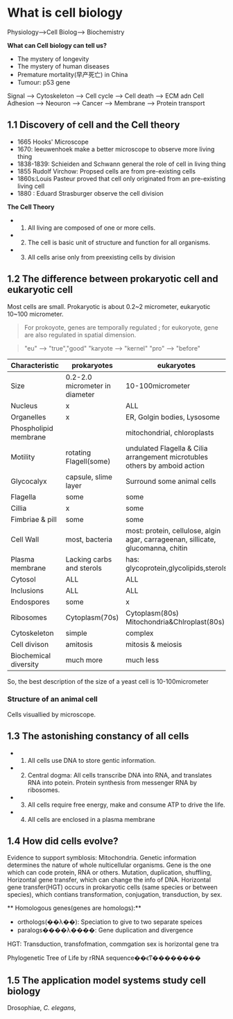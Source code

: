 # What is cell biology

Physiology-->Cell Biolog--> Biochemistry

**What can Cell biology can tell us?**

+ The mystery of longevity
+ The mystery of human diseases
+ Premature mortality(早产死亡) in China
+ Tumour: p53 gene

Signal --> Cytoskeleton --> Cell cycle --> Cell death -->
ECM adn Cell Adhesion --> Neouron --> Cancer --> Membrane --> Protein transport


## 1.1 Discovery of cell and the Cell theory

+ 1665 Hooks' Microscope
+ 1670: leeuwenhoek make a better microscope to observe more living thing
+ 1838-1839: Schieiden and Schwann general the role of cell in living thing
+ 1855 Rudolf Virchow: Propsed cells are from pre-existing cells
+ 1860s:Louis Pasteur proved that cell only originated from  an pre-existing living cell
+ 1880 : Eduard Strasburger observe the cell division

**The Cell Theory**

+ 1. All living are composed of one or more cells.
+ 2. The cell is basic unit of structure and function for all organisms.
+ 3. All cells arise only from preexisting cells by division

## 1.2 The difference between prokaryotic cell and eukaryotic cell

Most cells are small. Prokaryotic is about 0.2~2 micrometer, eukaryotic 10~100 micrometer.
> For prokoyote, genes are temporally regulated ; for eukoryote, gene are also
regulated in spatial dimension.

> "eu"     --> "true","good"
> "karyote --> "kernel"
> "pro"    --> "before"

| Characteristic   | prokaryotes   | eukaryotes |
|------------------|---------------|------------|
|   Size    | 0.2-2.0 micrometer in diameter | 10-100micrometer |
| Nucleus   |  x                             | ALL              |
|Organelles |  x                             | ER, Golgin bodies, Lysosome |
|Phospholipid membrane |                     | mitochondrial, chloroplasts |
|Motility   | rotating Flagell(some)         | undulated Flagella & Cilia arrangement microtubles others by amboid action |
|Glycocalyx | capsule, slime layer           | Surround some animal cells   |
| Flagella  | some                           | some                         |
| Cillia    | x                              | some                         |
| Fimbriae & pill | some                     | some                         |
| Cell Wall | most, bacteria                 | most: protein, cellulose, algin agar, carrageenan, sillicate, glucomanna, chitin|
| Plasma membrane| Lacking carbs and sterols | has: glycoprotein,glycolipids,sterols |
| Cytosol   | ALL                            | ALL                           |
| Inclusions | ALL                           | ALL                           |
| Endospores | some                          | x                             |
| Ribosomes  | Cytoplasm(70s)                | Cytoplasm(80s) Mitochondria&Chlroplast(80s)|
| Cytoskeleton | simple                      | complex |
| Cell divison | amitosis                    |mitosis & meiosis|
| Biochemical diversity | much more          | much less|

So, the best description  of  the size of a yeast cell is 10-100micrometer


### Structure of an animal cell

Cells visuallied by microscope.

## 1.3 The astonishing constancy of all cells

+ 1. All cells use DNA to store gentic information.
+ 2. Central dogma: All cells transcribe DNA into RNA, and translates RNA into
 potein. Protein synthesis from messenger RNA by ribosomes.
+ 3. All cells require free energy, make and consume ATP to drive the life.
+ 4. All cells are enclosed in a plasma membrane

## 1.4 How did cells evolve?

Evidence to support symblosis: Mitochondria.
Genetic information determines the nature of whole nulticellular organisms. Gene is
the one which can code protein, RNA or others. Mutation, duplication, shuffling,
Horizontal gene transfer, which can change the info of DNA. Horizontal gene transfer(HGT)
occurs in prokaryotic cells (same species or between species), which contians
transformation, conjugation, transduction, by sex.

** Homologous genes(genes are homologs):**

+ orthologs(��λ��): Speciation to give to two separate speices
+ paralogs����λ����: Gene duplication and divergence

HGT: Transduction, transfofmation, commgation
sex is horizontal gene tra

Phylogenetic Tree of Life by rRNA sequence��ϵͳ��������

## 1.5 The application model systems study cell biology

Drosophiae, _C. elegans_,
